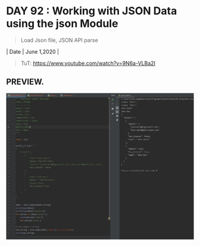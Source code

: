 # DAY 92 : Working with JSON Data using the json Module
> Load Json file, JSON API parse

| Date | June 1,2020 |

> TuT: https://www.youtube.com/watch?v=9N6a-VLBa2I

## PREVIEW.
![Preview](Untitled.jpg)


